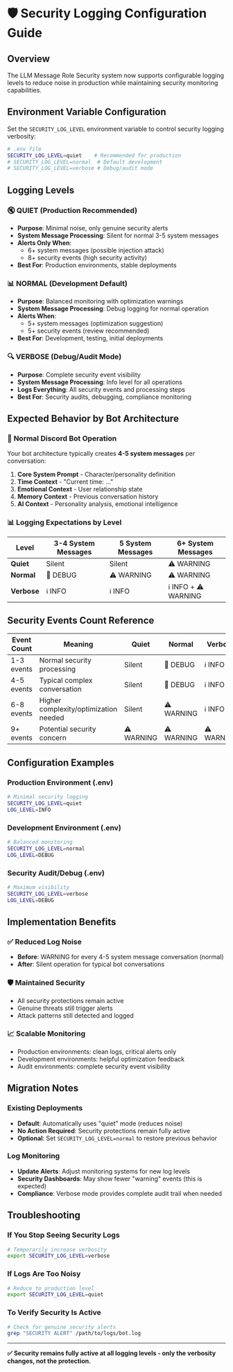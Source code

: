 # 🛡️ Security Logging Configuration Guide

## Overview

The LLM Message Role Security system now supports configurable logging levels to reduce noise in production while maintaining security monitoring capabilities.

## Environment Variable Configuration

Set the `SECURITY_LOG_LEVEL` environment variable to control security logging verbosity:

```bash
# .env file
SECURITY_LOG_LEVEL=quiet    # Recommended for production
# SECURITY_LOG_LEVEL=normal  # Default development
# SECURITY_LOG_LEVEL=verbose # Debug/audit mode
```

## Logging Levels

### 🔇 **QUIET** (Production Recommended)
- **Purpose**: Minimal noise, only genuine security alerts
- **System Message Processing**: Silent for normal 3-5 system messages
- **Alerts Only When**: 
  - 6+ system messages (possible injection attack)
  - 8+ security events (high security activity)
- **Best For**: Production environments, stable deployments

### 📊 **NORMAL** (Development Default)
- **Purpose**: Balanced monitoring with optimization warnings  
- **System Message Processing**: Debug logging for normal operation
- **Alerts When**:
  - 5+ system messages (optimization suggestion)
  - 5+ security events (review recommended)
- **Best For**: Development, testing, initial deployments

### 🔍 **VERBOSE** (Debug/Audit Mode)
- **Purpose**: Complete security event visibility
- **System Message Processing**: Info level for all operations
- **Logs Everything**: All security events and processing steps
- **Best For**: Security audits, debugging, compliance monitoring

## Expected Behavior by Bot Architecture

### 🤖 **Normal Discord Bot Operation**
Your bot architecture typically creates **4-5 system messages** per conversation:

1. **Core System Prompt** - Character/personality definition
2. **Time Context** - "Current time: ..."  
3. **Emotional Context** - User relationship state
4. **Memory Context** - Previous conversation history
5. **AI Context** - Personality analysis, emotional intelligence

### 📊 **Logging Expectations by Level**

| Level | 3-4 System Messages | 5 System Messages | 6+ System Messages |
|-------|-------------------|-------------------|-------------------|
| **Quiet** | Silent | Silent | ⚠️ WARNING |
| **Normal** | 🐛 DEBUG | ⚠️ WARNING | ⚠️ WARNING |
| **Verbose** | ℹ️ INFO | ℹ️ INFO | ℹ️ INFO + ⚠️ WARNING |

## Security Events Count Reference

| Event Count | Meaning | Quiet | Normal | Verbose |
|-------------|---------|-------|--------|---------|
| 1-3 events | Normal security processing | Silent | 🐛 DEBUG | ℹ️ INFO |
| 4-5 events | Typical complex conversation | Silent | 🐛 DEBUG | ℹ️ INFO |
| 6-8 events | Higher complexity/optimization needed | Silent | ⚠️ WARNING | ℹ️ INFO |
| 9+ events | Potential security concern | ⚠️ WARNING | ⚠️ WARNING | ⚠️ WARNING |

## Configuration Examples

### Production Environment (.env)
```bash
# Minimal security logging
SECURITY_LOG_LEVEL=quiet
LOG_LEVEL=INFO
```

### Development Environment (.env)
```bash
# Balanced monitoring  
SECURITY_LOG_LEVEL=normal
LOG_LEVEL=DEBUG
```

### Security Audit/Debug (.env)
```bash
# Maximum visibility
SECURITY_LOG_LEVEL=verbose
LOG_LEVEL=DEBUG
```

## Implementation Benefits

### ✅ **Reduced Log Noise**
- **Before**: WARNING for every 4-5 system message conversation (normal)
- **After**: Silent operation for typical bot conversations

### 🛡️ **Maintained Security**
- All security protections remain active
- Genuine threats still trigger alerts
- Attack patterns still detected and logged

### 📈 **Scalable Monitoring**
- Production environments: clean logs, critical alerts only
- Development environments: helpful optimization feedback
- Audit environments: complete security event visibility

## Migration Notes

### **Existing Deployments**
- **Default**: Automatically uses "quiet" mode (reduces noise)
- **No Action Required**: Security protections remain fully active
- **Optional**: Set `SECURITY_LOG_LEVEL=normal` to restore previous behavior

### **Log Monitoring**
- **Update Alerts**: Adjust monitoring systems for new log levels
- **Security Dashboards**: May show fewer "warning" events (this is expected)
- **Compliance**: Verbose mode provides complete audit trail when needed

## Troubleshooting

### **If You Stop Seeing Security Logs**
```bash
# Temporarily increase verbosity
export SECURITY_LOG_LEVEL=verbose
```

### **If Logs Are Too Noisy**
```bash
# Reduce to production level
export SECURITY_LOG_LEVEL=quiet
```

### **To Verify Security Is Active**
```bash
# Check for genuine security alerts
grep "SECURITY ALERT" /path/to/logs/bot.log
```

---

**✅ Security remains fully active at all logging levels - only the verbosity changes, not the protection.**